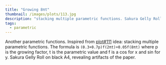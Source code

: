 ```yaml
---
title: "Growing 8πt"
thumbnail: /images/plots/113.jpg
description: "stacking multiple parametric functions. Sakura Gelly Roll on black A4, revealing artifacts of the paper."
tags:
  - parametric
---
```


Another parametric functions. Inspired from [plot#111](/plots/111) idea: stacking multiple parametric functions. The formula is `(0.3+0.7p)f(2πt)+0.05f(8πt)` where p is the growing factor, t is the parametric value and f is a cos for x and sin for y. Sakura Gelly Roll on black A4, revealing artifacts of the paper.
